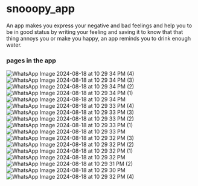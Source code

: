 # snooopy_app
An app makes you express your negative and bad feelings and help you to be in good status by writing your feeling and saving it to know that that thing annoys you or make you 
happy, an app reminds you to drink enough water.
### pages in the app
![WhatsApp Image 2024-08-18 at 10 29 34 PM (4)](https://github.com/user-attachments/assets/7a622887-4ab3-440c-8218-585c7b712c08)
![WhatsApp Image 2024-08-18 at 10 29 34 PM (3)](https://github.com/user-attachments/assets/73835534-53b0-4063-8413-78520a96d0ac)
![WhatsApp Image 2024-08-18 at 10 29 34 PM (2)](https://github.com/user-attachments/assets/5bc558b7-bbb2-4a73-bf5e-2b5c1691d481)
![WhatsApp Image 2024-08-18 at 10 29 34 PM (1)](https://github.com/user-attachments/assets/700a36a9-1510-42d6-9501-4d5824d92b1c)
![WhatsApp Image 2024-08-18 at 10 29 34 PM](https://github.com/user-attachments/assets/88d609ec-4432-4ccb-98cc-409409cf7e16)
![WhatsApp Image 2024-08-18 at 10 29 33 PM (4)](https://github.com/user-attachments/assets/fa3debff-6767-451e-b263-b7ea5b9fed4f)
![WhatsApp Image 2024-08-18 at 10 29 33 PM (3)](https://github.com/user-attachments/assets/f2aa7cc2-6ec0-4ba7-a238-5d442c783e90)
![WhatsApp Image 2024-08-18 at 10 29 33 PM (2)](https://github.com/user-attachments/assets/b76e1459-93bd-4f9c-8a40-aa0ab02d68a7)
![WhatsApp Image 2024-08-18 at 10 29 33 PM (1)](https://github.com/user-attachments/assets/62cda4c9-c5dc-4831-8149-e686bee6ec55)
![WhatsApp Image 2024-08-18 at 10 29 33 PM](https://github.com/user-attachments/assets/4d8f9c20-bcab-4381-82e3-d493e3de3066)
![WhatsApp Image 2024-08-18 at 10 29 32 PM (3)](https://github.com/user-attachments/assets/98f3c46e-aed5-401b-be03-bd73453f3bdd)
![WhatsApp Image 2024-08-18 at 10 29 32 PM (2)](https://github.com/user-attachments/assets/d994f5b5-7744-475e-ae60-a18c34d2806e)
![WhatsApp Image 2024-08-18 at 10 29 32 PM (1)](https://github.com/user-attachments/assets/ea68ec2e-8e90-4a64-94e5-23fe6f2039e5)
![WhatsApp Image 2024-08-18 at 10 29 32 PM](https://github.com/user-attachments/assets/6777561d-78ba-4e4b-869f-bcb843c3ed20)
![WhatsApp Image 2024-08-18 at 10 29 31 PM (2)](https://github.com/user-attachments/assets/75e16473-6720-4aaf-8d1c-2149b288ef7d)
![WhatsApp Image 2024-08-18 at 10 29 30 PM](https://github.com/user-attachments/assets/9e76dc91-4631-4814-84c0-baeffb73af2c)
![WhatsApp Image 2024-08-18 at 10 29 32 PM (4)](https://github.com/user-attachments/assets/6d7aed84-1875-40fc-8f7b-bf9bd29c56ae)
